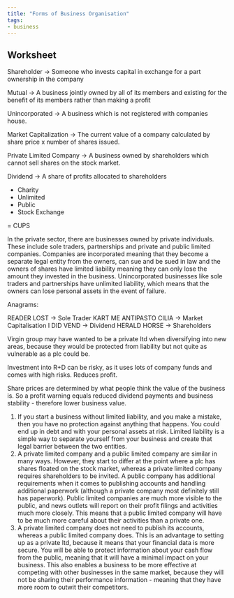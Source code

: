 ```yaml
---
title: "Forms of Business Organisation"
tags:
- business
---
```


## Worksheet
Shareholder ->  Someone who invests capital in exchange for a part ownership in the company

Mutual -> A business jointly owned by all of its members and existing for the benefit of its members rather than making a profit

Unincorporated -> A business which is not registered with companies house.

Market Capitalization -> The current value of a company calculated by share price x number of shares issued.

Private Limited Company -> A business owned by shareholders which cannot sell shares on the stock market.

Dividend -> A share of profits allocated to shareholders

- Charity
- Unlimited
- Public
- Stock Exchange

= CUPS

In the private sector, there are businesses owned by private individuals. These include sole traders, partnerships and private and public limited companies. Companies are incorporated meaning that they become a separate legal entity from the owners, can sue and be sued in law and the owners of shares have limited liability meaning they can only lose the amount they invested in the business. Unincorporated businesses like sole traders and partnerships have unlimited liability, which means that the owners can lose personal assets in the event of failure.

Anagrams:

READER LOST -> Sole Trader
KART ME ANTIPASTO CILIA ->  Market Capitalisation
I DID VEND -> Dividend
HERALD HORSE -> Shareholders

Virgin group may have wanted to be a private ltd when diversifying into new areas, because they would be protected from liability but not quite as vulnerable as a plc could be.

Investment into R+D can be risky, as it uses lots of company funds and comes with high risks. Reduces profit.

Share prices are determined by what people think the value of the business is. So a profit warning equals reduced dividend payments and business stability - therefore lower business value.

1) If you start a business without limited liability, and you make a mistake, then you have no protection against anything that happens. You could end up in debt and with your personal assets at risk. Limited liability is a simple way to separate yourself from your business and create that legal barrier between the two entities.
3) A private limited company and a public limited company are similar in many ways. However, they start to differ at the point where a plc has shares floated on the stock market, whereas a private limited company requires shareholders to be invited. A public company has additional requirements when it comes to publishing accounts and handling additional paperwork (although a private company most definitely still has paperwork). Public limited companies are much more visible to the public, and news outlets will report on their profit filings and activities much more closely. This means that a public limited company will have to be much more careful about their activities than a private one.
4) A private limited company does not need to publish its accounts, whereas a public limited company does. This is an advantage to setting up as a private ltd, because it means that your financial data is more secure. You will be able to protect information about your cash flow from the public, meaning that it will have a minimal impact on your business. This also enables a business to be more effective at competing with other businesses in the same market, because they will not be sharing their performance information - meaning that they have more room to outwit their competitors.


‎‎